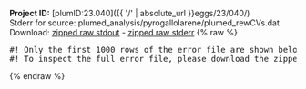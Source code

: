 **Project ID:** [plumID:23.040]({{ '/' | absolute_url }}eggs/23/040/)  
Stderr for source:  plumed_analysis/pyrogallolarene/plumed_rewCVs.dat   
Download: [zipped raw stdout](plumed_rewCVs.dat.plumed.stdout.txt.zip) - [zipped raw stderr](plumed_rewCVs.dat.plumed.stderr.txt.zip) 
{% raw %}
<pre>
#! Only the first 1000 rows of the error file are shown below
#! To inspect the full error file, please download the zipped raw stderr file above
</pre>
{% endraw %}
